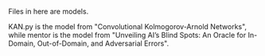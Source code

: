 Files in here are models.

KAN.py is the model from "Convolutional Kolmogorov-Arnold Networks", while mentor is the model from "Unveiling AI’s Blind Spots: An Oracle for In-Domain, Out-of-Domain, and Adversarial Errors".

